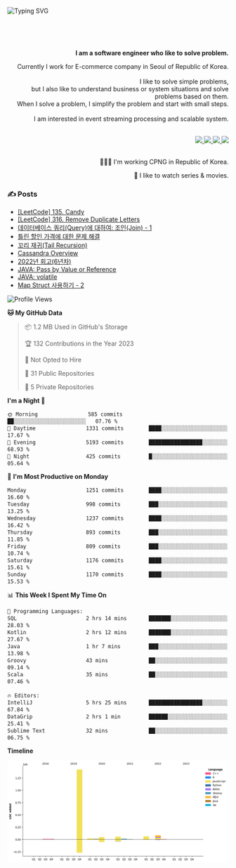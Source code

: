 ![Typing SVG](https://readme-typing-svg.herokuapp.com/?lines=Hello,+I'm+Changkwon+😎&height=150&width=1024&size=40&color=458588&background=282828&center=true&vCenter=true&multiline=false&duration=2000&pause=0)

<div align=right>
  <br/>
  <br/>  
  <br/>
  
  **I am a software engineer who like to solve problem.**<br/>
  
  Currently I work for E-commerce company in Seoul of Republic of Korea.<br/>
  <br/>
  I like to solve simple problems,<br/>
  but I also like to understand business or system situations and solve problems based on them.<br/>
  When I solve a problem, I simplify the problem and start with small steps.<br/>
  <br/>
  I am interested in event streaming processing and scalable system.<br/>
  <br/>
  
  <a href="https://about.spearkkk.dev/" target="_blank">
    <img src="https://img.shields.io/badge/website-305D61.svg?&style=for-the-badge&logo=About.me&logoColor=ffffff&labelColor=305D61&logoWidth=20"/>
  </a>
  <a href="https://www.linkedin.com/in/changkwon-jeong-754376135/" target="_blank">
    <img src="https://img.shields.io/badge/LinkedIn-305D61.svg?&style=for-the-badge&logo=linkedin&logoColor=ffffff&labelColor=305D61&logoWidth=20"/>
  </a>
  <a href="https://about.spearkkk.dev/resume/" target="_blank">
    <img src="https://img.shields.io/badge/resume-305D61.svg?&style=for-the-badge&logo=ReadtheDocs&logoColor=ffffff&labelColor=305D61&logoWidth=20"/>
  </a>
  <a href="https://spearkkk.dev/" target="_blank">
    <img src="https://img.shields.io/badge/blog-305D61.svg?&style=for-the-badge&logo=ReadtheDocs&logoColor=ffffff&labelColor=305D61&logoWidth=20"/>
  </a>
  
  <br/>
  <br/>
  
  👨🏼‍💻 I'm working CPNG in Republic of Korea.
  <br/>
  
  🍿 I like to watch series & movies.
  <br/>

</div>
  
<div align=left>
  
  <div>
    
  ### ✍️ Posts
    
  </div>
  
  <!-- BLOGPOSTS:START -->
- [[LeetCode] 135. Candy](https://spearkkk.dev/leetcode-135-candy)
- [[LeetCode] 316. Remove Duplicate Letters](https://spearkkk.dev/leetcode-316-remove-duplicate-letters)
- [데이터베이스 쿼리(Query)에 대하여: 조인(Join) - 1](https://spearkkk.dev/database-query-join-1)
- [틀린 할인 가격에 대한 문제 해결](https://spearkkk.dev/trouble-shooting-about-wrong-price)
- [꼬리 재귀(Tail Recursion)](https://spearkkk.dev/tail-recursion)
- [Cassandra Overview](https://spearkkk.dev/cassandra-overview)
- [2022년 회고(6년차)](https://spearkkk.dev/6년차-회고)
- [JAVA: Pass by Value or Reference](https://spearkkk.dev/java-pass-by-value-or-reference)
- [JAVA: volatile](https://spearkkk.dev/java-volatile)
- [Map Struct 사용하기 - 2](https://spearkkk.dev/map-struct-2)
<!-- BLOGPOSTS:END -->

  
<!--START_SECTION:waka-->
![Profile Views](http://img.shields.io/badge/Profile%20Views-0-blue)

**🐱 My GitHub Data** 

> 📦 1.2 MB Used in GitHub's Storage 
 > 
> 🏆 132 Contributions in the Year 2023
 > 
> 🚫 Not Opted to Hire
 > 
> 📜 31 Public Repositories 
 > 
> 🔑 5 Private Repositories 
 > 
**I'm a Night 🦉** 

```text
🌞 Morning                585 commits         ██░░░░░░░░░░░░░░░░░░░░░░░   07.76 % 
🌆 Daytime                1331 commits        ████░░░░░░░░░░░░░░░░░░░░░   17.67 % 
🌃 Evening                5193 commits        █████████████████░░░░░░░░   68.93 % 
🌙 Night                  425 commits         █░░░░░░░░░░░░░░░░░░░░░░░░   05.64 % 
```
📅 **I'm Most Productive on Monday** 

```text
Monday                   1251 commits        ████░░░░░░░░░░░░░░░░░░░░░   16.60 % 
Tuesday                  998 commits         ███░░░░░░░░░░░░░░░░░░░░░░   13.25 % 
Wednesday                1237 commits        ████░░░░░░░░░░░░░░░░░░░░░   16.42 % 
Thursday                 893 commits         ███░░░░░░░░░░░░░░░░░░░░░░   11.85 % 
Friday                   809 commits         ███░░░░░░░░░░░░░░░░░░░░░░   10.74 % 
Saturday                 1176 commits        ████░░░░░░░░░░░░░░░░░░░░░   15.61 % 
Sunday                   1170 commits        ████░░░░░░░░░░░░░░░░░░░░░   15.53 % 
```


📊 **This Week I Spent My Time On** 

```text
💬 Programming Languages: 
SQL                      2 hrs 14 mins       ███████░░░░░░░░░░░░░░░░░░   28.03 % 
Kotlin                   2 hrs 12 mins       ███████░░░░░░░░░░░░░░░░░░   27.67 % 
Java                     1 hr 7 mins         ███░░░░░░░░░░░░░░░░░░░░░░   13.98 % 
Groovy                   43 mins             ██░░░░░░░░░░░░░░░░░░░░░░░   09.14 % 
Scala                    35 mins             ██░░░░░░░░░░░░░░░░░░░░░░░   07.46 % 

🔥 Editors: 
IntelliJ                 5 hrs 25 mins       █████████████████░░░░░░░░   67.84 % 
DataGrip                 2 hrs 1 min         ██████░░░░░░░░░░░░░░░░░░░   25.41 % 
Sublime Text             32 mins             ██░░░░░░░░░░░░░░░░░░░░░░░   06.75 % 
```

**Timeline**

![Lines of Code chart](https://raw.githubusercontent.com/spearkkk/spearkkk/main/assets/bar_graph.png)


<!--END_SECTION:waka-->
</div>

